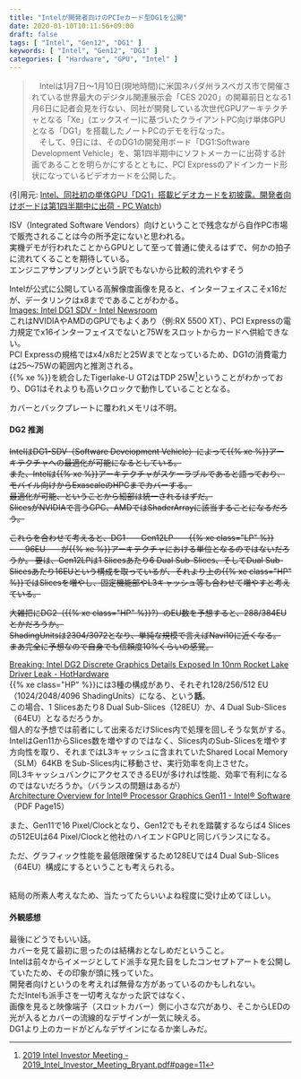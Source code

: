 ```yaml
---
title: "Intelが開発者向けのPCIeカード型DG1を公開"
date: 2020-01-10T10:11:56+09:00
draft: false
tags: [ "Intel", "Gen12", "DG1" ]
keywords: [ "Intel", "Gen12", "DG1" ]
categories: [ "Hardware", "GPU", "Intel" ]
---
```


 >  　Intelは1月7日～1月10日(現地時間)に米国ネバダ州ラスベガス市で開催されている世界最大のデジタル関連展示会「CES 2020」の開幕前日となる1月6日に記者会見を行ない、同社が開発している次世代GPUアーキテクチャとなる「Xe」(エックスイー)に基づいたクライアントPC向け単体GPUとなる「DG1」を搭載したノートPCのデモを行なった。  
　そして、9日には、そのDG1の開発用ボード「DG1:Software Development Vehicle」を、第1四半期中にソフトメーカーに出荷する計画であることを明らかにするとともに、PCI Expressのアドインカード形状になっているビデオカードを公開した。 

(引用元: [Intel、同社初の単体GPU「DG1」搭載ビデオカードを初披露。開発者向けボードは第1四半期中に出荷 - PC Watch](https://pc.watch.impress.co.jp/docs/news/event/1228480.html))

ISV（Integrated Software Vendors）向けということで残念ながら自作PC市場で販売されることは今の所予定にないと思われる。  
実機デモが行われたことからGPUとして至って普通に使えるはずで、何かの拍子に流れてくることを期待している。  
<span class="hide">エンジニアサンプリングという訳でもないから比較的流れやすそう</span>

Intelが公式に公開している高解像度画像を見ると、インターフェイスこそx16だが、データリンクはx8までであることがわかる。  
[Images: Intel DG1 SDV - Intel Newsroom ](https://newsroom.intel.com/image-archive/images-intel-dgi-sdv/)  
これはNVIDIAやAMDのGPUでもよくあり（例:RX 5500 XT）、PCI Expressの電力規定でx16インターフェイスでないと75Wをスロットからカードへ供給できない。  
PCI Expressの規格ではx4/x8だと25Wまでとなっているため、DG1の消費電力は25〜75Wの範囲内と推測される。  
{{% xe %}}を統合したTigerlake-U GT2はTDP 25W[^1]ということがわかっており、DG1はそれよりも高いクロックで動作していることとなる。  

[^1]:[2019 Intel Investor Meeting - 2019_Intel_Investor_Meeting_Bryant.pdf#page=11](http://intelstudios.edgesuite.net/im/2019/pdf/2019_Intel_Investor_Meeting_Bryant.pdf#page=11)

カバーとバックプレートに覆われメモリは不明。  

#### DG2 推測

<del>IntelはDG1-SDV（Software Deveiopment Vehicle）によって{{% xe %}}アーキテクチャへの最適化が可能になるとしている。  
また、Intelは{{% xe %}}アーキテクチャがスケーラブルであると語っており、モバイル向けからExascaleのHPCまでカバーする。  
最適化が可能、ということから細部は統一されるはずだ。  
SlicesがNVIDIAで言うGPC、AMDではShaderArrayに該当することになるだろう。</del>  

<del>これらを合わせて考えると、DG1――Gen12LP――{{% xe class="LP" %}}――96EU――が{{% xe %}}アーキテクチャにおける単位となるのではないだろうか。
要は、Gen12LPは1 Slicesあたり6 Dual Sub-Slices、そしてDual Sub-Slicesあたり16EUという構成を取っているが、それより上の{{% xe class="HP" %}}ではSlicesを増やし、固定機能部やL3キャッシュ等も合わせて増やすと考えている。</del>  

<del>大雑把にDG2（{{% xe class="HP" %}}?）のEU数を予想すると、288/384EUとかだろうか。  
ShadingUnitsは2304/3072となり、単純な規模で言えばNavi10に近くなる。  
まあ完全に予想なので自身でも信頼度10%くらいの感覚。</del>  

[Breaking: Intel DG2 Discrete Graphics Details Exposed In 10nm Rocket Lake Driver Leak - HotHardware](https://hothardware.com/news/intel-dg2-discrete-graphics-rocket-lake-driver-leak)  
{{% xe class="HP" %}}には3種の構成があり、それぞれ128/256/512 EU（1024/2048/4096 ShadingUnits）になる、という**話**。  
この場合、1 Slicesあたり8 Dual Sub-Slices（128EU）か、4 Dual Sub-Slices（64EU）となるだろうか。  
個人的な予想では前者にして出来るだけSlices内で処理を回しそうな気がする。  
IntelはGen11からSlices数を増やすのではなく、Slices内のSub-Slicesを増やす方向性を取り、それまではL3キャッシュに含まれていたShared Local Memory（SLM）64KB をSub-Slices内に移動させ、実行効率を向上させた。  
同L3キャッシュバンクにアクセスできるEUが多ければ性能、効率で有利になるのではないだろうか。（バランスの問題はあるが）  
[Architecture Overview for Intel® Processor Graphics Gen11 - Intel® Software](https://software.intel.com/en-us/download/architecture-overview-for-intel-processor-graphics-gen11)（PDF Page15）  

また、Gen11で16 Pixel/Clockとなり、Gen12でもそれを踏襲するならば4 Slicesの512EUは64 Pixel/Clockと他社のハイエンドGPUと同じバランスになる。  

ただ、グラフィック性能を最低限確保するため128EUでは4 Dual Sub-Slices（64EU）構成にするということも考えられる。  

<br>
結局の所素人考えなため、当たってたらいいよね程度に受け止めてほしい。  

#### 外観感想
最後にどうでもいい話。  
カバーを見て最初に思ったのは結構おとなしめだということ。  
Intelは前々からイメージとしてド派手な見た目をしたコンセプトアートを公開していたため、その印象が頭に残っていた。  
開発者向けというのを考えれば無骨な方があっているのかもしれない。  
ただIntelも派手さを一切考えなかった訳ではなく、  
画像を見ると映像端子（スロットカバー）側に小さな穴があり、そこからLEDの光が入るとカバーの流線的なデザインが一気に映える。  
DG1より上のカードがどんなデザインになるか楽しみだ。  
